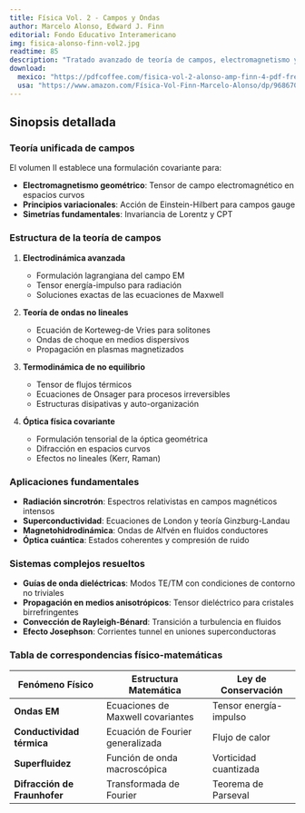 ```yaml
---
title: Física Vol. 2 - Campos y Ondas
author: Marcelo Alonso, Edward J. Finn
editorial: Fondo Educativo Interamericano
img: fisica-alonso-finn-vol2.jpg
readtime: 85
description: "Tratado avanzado de teoría de campos, electromagnetismo y fenómenos ondulatorios que unifica formulaciones clásicas y modernas con aplicaciones contemporáneas."
download: 
  mexico: "https://pdfcoffee.com/fisica-vol-2-alonso-amp-finn-4-pdf-free.html"
  usa: "https://www.amazon.com/Física-Vol-Finn-Marcelo-Alonso/dp/9686708041"
---
```


## Sinopsis detallada

### Teoría unificada de campos
El volumen II establece una formulación covariante para:
- **Electromagnetismo geométrico**: Tensor de campo electromagnético en espacios curvos
- **Principios variacionales**: Acción de Einstein-Hilbert para campos gauge
- **Simetrías fundamentales**: Invariancia de Lorentz y CPT

### Estructura de la teoría de campos
1. **Electrodinámica avanzada**  
   - Formulación lagrangiana del campo EM  
   - Tensor energía-impulso para radiación  
   - Soluciones exactas de las ecuaciones de Maxwell  

2. **Teoría de ondas no lineales**  
   - Ecuación de Korteweg-de Vries para solitones  
   - Ondas de choque en medios dispersivos  
   - Propagación en plasmas magnetizados  

3. **Termodinámica de no equilibrio**  
   - Tensor de flujos térmicos  
   - Ecuaciones de Onsager para procesos irreversibles  
   - Estructuras disipativas y auto-organización  

4. **Óptica física covariante**  
   - Formulación tensorial de la óptica geométrica  
   - Difracción en espacios curvos  
   - Efectos no lineales (Kerr, Raman)  

### Aplicaciones fundamentales

- **Radiación sincrotrón**: Espectros relativistas en campos magnéticos intensos  
- **Superconductividad**: Ecuaciones de London y teoría Ginzburg-Landau  
- **Magnetohidrodinámica**: Ondas de Alfvén en fluidos conductores  
- **Óptica cuántica**: Estados coherentes y compresión de ruido  

### Sistemas complejos resueltos
- **Guías de onda dieléctricas**: Modos TE/TM con condiciones de contorno no triviales  
- **Propagación en medios anisotrópicos**: Tensor dieléctrico para cristales birrefringentes  
- **Convección de Rayleigh-Bénard**: Transición a turbulencia en fluidos  
- **Efecto Josephson**: Corrientes tunnel en uniones superconductoras  

### Tabla de correspondencias físico-matemáticas
| Fenómeno Físico          | Estructura Matemática            | Ley de Conservación      |
|--------------------------|-----------------------------------|--------------------------|
| **Ondas EM**             | Ecuaciones de Maxwell covariantes | Tensor energía-impulso   |
| **Conductividad térmica**| Ecuación de Fourier generalizada  | Flujo de calor           |
| **Superfluidez**         | Función de onda macroscópica      | Vorticidad cuantizada    |
| **Difracción de Fraunhofer**| Transformada de Fourier         | Teorema de Parseval      |

